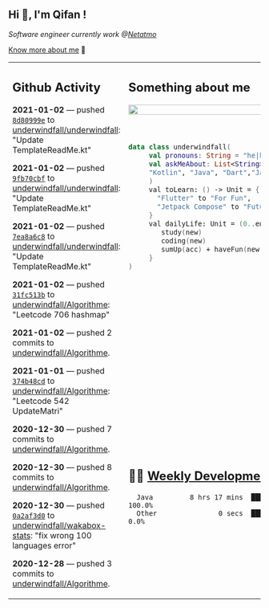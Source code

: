 <h2> Hi 👋, I'm Qifan ! </h2>
<p><em>Software engineer currently work @<a href="https://www.netatmo.com">Netatmo</a>
</em></p><p><a href="https://qifanyang.com/resume" target="_blank"> Know more about me</a> 🔭</p>
<table><tr><td valign="top" rowspan="2">

 ## Github Activity
 <!-- githubActivity starts -->
  **2021-01-02** — pushed [`8d80999e`](https://api.github.com/repos/underwindfall/underwindfall/commits/8d80999e45dc12655296ab1629fcf0d563aac6d4) to [underwindfall/underwindfall](https://api.github.com/repos/underwindfall/underwindfall): "Update TemplateReadMe.kt"

  **2021-01-02** — pushed [`9fb70cbf`](https://api.github.com/repos/underwindfall/underwindfall/commits/9fb70cbfe8c4a69ed25e145d59a35ef77b29bd4e) to [underwindfall/underwindfall](https://api.github.com/repos/underwindfall/underwindfall): "Update TemplateReadMe.kt"

  **2021-01-02** — pushed [`7ea8a6c8`](https://api.github.com/repos/underwindfall/underwindfall/commits/7ea8a6c8af78b5769f2b41e6b9bcdf15f97aac84) to [underwindfall/underwindfall](https://api.github.com/repos/underwindfall/underwindfall): "Update TemplateReadMe.kt"

  **2021-01-02** — pushed [`31fc513b`](https://api.github.com/repos/underwindfall/Algorithme/commits/31fc513b6103c4180baa6864c71b7e6f6c26ea15) to [underwindfall/Algorithme](https://api.github.com/repos/underwindfall/Algorithme): "Leetcode 706 hashmap"

  **2021-01-02** — pushed 2 commits to [underwindfall/Algorithme](https://api.github.com/repos/underwindfall/Algorithme).

  **2021-01-01** — pushed [`374b48cd`](https://api.github.com/repos/underwindfall/Algorithme/commits/374b48cd3ef03f46b01aa688c057abad179a69b5) to [underwindfall/Algorithme](https://api.github.com/repos/underwindfall/Algorithme): "Leetcode 542 UpdateMatri"

  **2020-12-30** — pushed 7 commits to [underwindfall/Algorithme](https://api.github.com/repos/underwindfall/Algorithme).

  **2020-12-30** — pushed 8 commits to [underwindfall/Algorithme](https://api.github.com/repos/underwindfall/Algorithme).

  **2020-12-30** — pushed [`0a2af3d0`](https://api.github.com/repos/underwindfall/wakabox-stats/commits/0a2af3d099428f4a8b52c470eecb4b500350ea70) to [underwindfall/wakabox-stats](https://api.github.com/repos/underwindfall/wakabox-stats): "fix wrong 100 languages error"

  **2020-12-28** — pushed 3 commits to [underwindfall/Algorithme](https://api.github.com/repos/underwindfall/Algorithme).
 <!-- githubActivity ends -->
 </td><td valign="top">

 ## Something about me
 <!-- profile starts -->
 <a href="https://github.com/underwindfall" width="100%">
  <img src="https://github-readme-stats.vercel.app/api?username=underwindfall&show_icons=true&count_private=true&theme=graywhite" width="100%"/>
 </a>
 <br/>
 <br/>
 <br/>
 
 ```kotlin
 data class underwindfall(
      val pronouns: String = "he|him",
      val askMeAbout: List<String> = listOf(
      "Kotlin", "Java", "Dart","Javascript", "Typescript"
      )
      val toLearn: () -> Unit = {
        "Flutter" to "For Fun",
        "Jetpack Compose" to "Future"
      }
      val dailyLife: Unit = (0..end).reduce { acc, new ->	
         study(new)	
         coding(new)	
         sumUp(acc) + haveFun(new)	
      }
 )
 ```
 <!-- profile ends -->
 </td></tr><tr><td valign="top">

 ## 🏊‍♂️ <a href="https://gist.github.com/underwindfall/377ee88ba1fabd1e93516e48ca9c61eb" target="_blank">Weekly Development Breakdown</a>
  <!-- codeTime starts -->
  ```text
    Java         8 hrs 17 mins  ████████████████████████ 100.0%
    Other               0 secs  ███░░░░░░░░░░░░░░░░░░░░░   0.0%
  ```
  <!-- codeTime starts -->
  </td></tr></table>